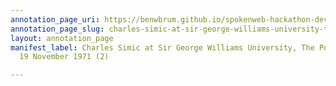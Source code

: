 ```yaml
---
annotation_page_uri: https://benwbrum.github.io/spokenweb-hackathon-development-noterms/annotations/charles-simic-at-sir-george-williams-university-the-poetry-series-19-november-1971-2--canvas-1-charles-simic-.json
annotation_page_slug: charles-simic-at-sir-george-williams-university-the-poetry-series-19-november-1971-2--canvas-1-charles-simic-
layout: annotation_page
manifest_label: Charles Simic at Sir George Williams University, The Poetry Series,
  19 November 1971 (2)

---
```

